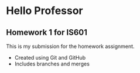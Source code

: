 # Hello Professor
## Homework 1 for IS601  
This is my submission for the homework assignment.
- Created using Git and GitHub  
- Includes branches and merges
